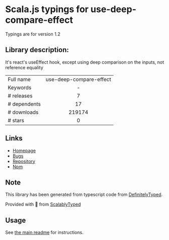 
# Scala.js typings for use-deep-compare-effect

Typings are for version 1.2

## Library description:
It's react's useEffect hook, except using deep comparison on the inputs, not reference equality

|                    |                 |
| ------------------ | :-------------: |
| Full name          | use-deep-compare-effect |
| Keywords           | - |
| # releases         | 7 |
| # dependents       | 17 |
| # downloads        | 219174 |
| # stars            | 0 |

## Links
- [Homepage](https://github.com/kentcdodds/use-deep-compare-effect#readme)
- [Bugs](https://github.com/kentcdodds/use-deep-compare-effect/issues)
- [Repository](https://github.com/kentcdodds/use-deep-compare-effect)
- [Npm](https://www.npmjs.com/package/use-deep-compare-effect)
    


## Note
This library has been generated from typescript code from [DefinitelyTyped](https://definitelytyped.org).

Provided with :purple_heart: from [ScalablyTyped](https://github.com/oyvindberg/ScalablyTyped)

## Usage
See [the main readme](../../readme.md) for instructions.


